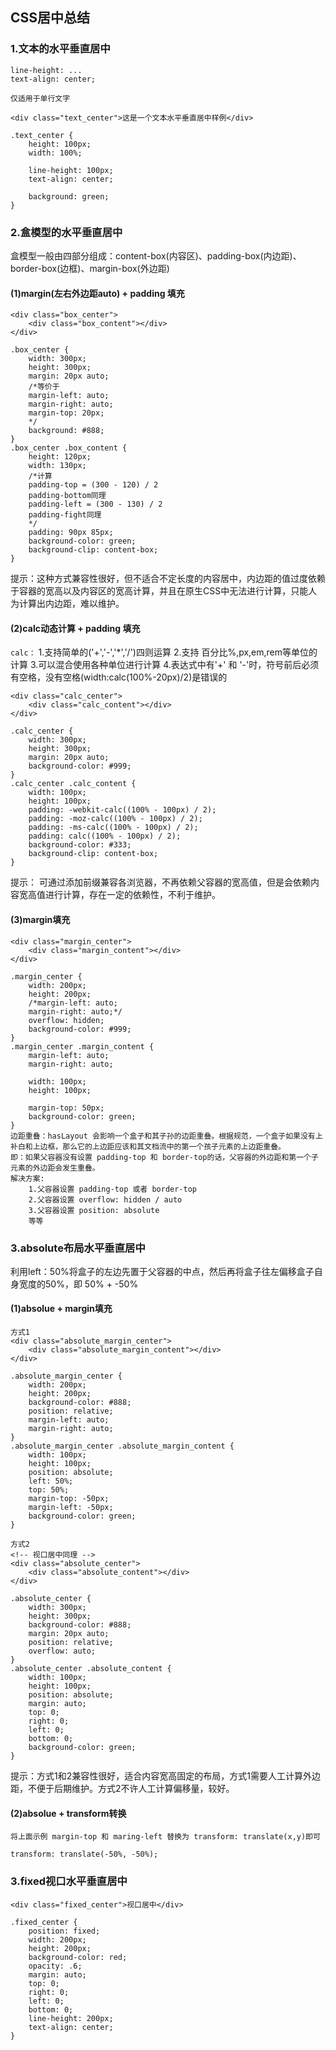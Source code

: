 ## CSS居中总结
### 1.文本的水平垂直居中

```
line-height: ...
text-align: center;

仅适用于单行文字

<div class="text_center">这是一个文本水平垂直居中样例</div>

.text_center {
	height: 100px;
	width: 100%;

	line-height: 100px;
	text-align: center;

	background: green;
}
```

### 2.盒模型的水平垂直居中
盒模型一般由四部分组成：content-box(内容区)、padding-box(内边距)、border-box(边框)、margin-box(外边距)
#### (1)margin(左右外边距auto) + padding 填充
```
<div class="box_center">
	<div class="box_content"></div>
</div>

.box_center {
	width: 300px;
	height: 300px;
	margin: 20px auto;
	/*等价于
	margin-left: auto;
	margin-right: auto;
	margin-top: 20px;
	*/
	background: #888;
}
.box_center .box_content {
	height: 120px;
	width: 130px;
	/*计算
	padding-top = (300 - 120) / 2
	padding-bottom同理
	padding-left = (300 - 130) / 2
	padding-fight同理
	*/
	padding: 90px 85px;
	background-color: green;
	background-clip: content-box;
}			
```
提示：这种方式兼容性很好，但不适合不定长度的内容居中，内边距的值过度依赖于容器的宽高以及内容区的宽高计算，并且在原生CSS中无法进行计算，只能人为计算出内边距，难以维护。

#### (2)calc动态计算 + padding 填充
`calc：`
1.支持简单的('+','-','*','/')四则运算
2.支持 百分比%,px,em,rem等单位的计算
3.可以混合使用各种单位进行计算
4.表达式中有'+' 和 '-'时，符号前后必须有空格，没有空格(width:calc(100%-20px)/2)是错误的
```
<div class="calc_center">
	<div class="calc_content"></div>
</div>

.calc_center {
	width: 300px;
	height: 300px;
	margin: 20px auto;
	background-color: #999;
}
.calc_center .calc_content {
	width: 100px;
	height: 100px;
	padding: -webkit-calc((100% - 100px) / 2);
	padding: -moz-calc((100% - 100px) / 2);
	padding: -ms-calc((100% - 100px) / 2);
	padding: calc((100% - 100px) / 2); 
	background-color: #333;
	background-clip: content-box;
}
```

提示：
可通过添加前缀兼容各浏览器，不再依赖父容器的宽高值，但是会依赖内容宽高值进行计算，存在一定的依赖性，不利于维护。


#### (3)margin填充

```	
<div class="margin_center">
    <div class="margin_content"></div>
</div>

.margin_center {
	width: 200px;
	height: 200px;
	/*margin-left: auto;
	margin-right: auto;*/
	overflow: hidden;
	background-color: #999;
}
.margin_center .margin_content {
	margin-left: auto;
	margin-right: auto;

	width: 100px;
	height: 100px;

	margin-top: 50px;
	background-color: green;
}
边距重叠：hasLayout 会影响一个盒子和其子孙的边距重叠。根据规范，一个盒子如果没有上补白和上边框，那么它的上边距应该和其文档流中的第一个孩子元素的上边距重叠。   
即：如果父容器没有设置 padding-top 和 border-top的话，父容器的外边距和第一个子元素的外边距会发生重叠。    
解决方案:    
    1.父容器设置 padding-top 或者 border-top
    2.父容器设置 overflow: hidden / auto
    3.父容器设置 position: absolute
    等等
```

### 3.absolute布局水平垂直居中
利用left：50%将盒子的左边先置于父容器的中点，然后再将盒子往左偏移盒子自身宽度的50%，即 50% + -50%
#### (1)absolue + margin填充
```
方式1
<div class="absolute_margin_center">
	<div class="absolute_margin_content"></div>
</div>

.absolute_margin_center {
	width: 200px;
	height: 200px;
	background-color: #888;
	position: relative;
	margin-left: auto;
	margin-right: auto;
}
.absolute_margin_center .absolute_margin_content {
	width: 100px;
	height: 100px;
	position: absolute;
	left: 50%;
	top: 50%;
	margin-top: -50px;
	margin-left: -50px;
	background-color: green;
}

方式2
<!-- 视口居中同理 -->
<div class="absolute_center">
	<div class="absolute_content"></div>
</div>

.absolute_center {
	width: 300px;
	height: 300px;
	background-color: #888;
	margin: 20px auto;
	position: relative;
	overflow: auto;
}
.absolute_center .absolute_content {
	width: 100px;
	height: 100px;
	position: absolute;
	margin: auto;
	top: 0;
	right: 0;
	left: 0;
	bottom: 0;
	background-color: green;
}

```
提示：方式1和2兼容性很好，适合内容宽高固定的布局，方式1需要人工计算外边距，不便于后期维护。方式2不许人工计算偏移量，较好。

#### (2)absolue + transform转换
```
将上面示例 margin-top 和 maring-left 替换为 transform: translate(x,y)即可

transform: translate(-50%, -50%);
```
### 3.fixed视口水平垂直居中

```
<div class="fixed_center">视口居中</div>

.fixed_center {
	position: fixed;
	width: 200px;
	height: 200px;
	background-color: red;
	opacity: .6;
	margin: auto;
	top: 0;
	right: 0;
	left: 0;
	bottom: 0;
	line-height: 200px;
	text-align: center;
}
```



